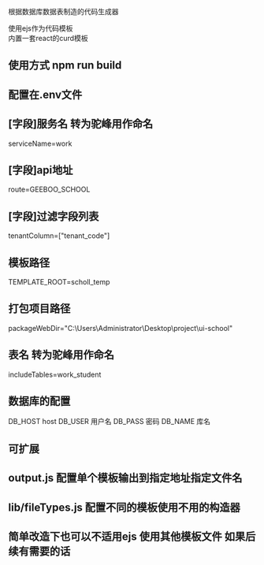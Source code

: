 根据数据库数据表制造的代码生成器  

使用ejs作为代码模板  
内置一套react的curd模板  

## 使用方式 npm run build  

## 配置在.env文件   
## [字段]服务名 转为驼峰用作命名  
serviceName=work  
## [字段]api地址  
route=GEEBOO_SCHOOL  
## [字段]过滤字段列表  
tenantColumn=["tenant_code"]  
## 模板路径  
TEMPLATE_ROOT=scholl_temp  
## 打包项目路径  
packageWebDir="C:\\Users\\Administrator\\Desktop\\project\\ui-school"  
## 表名 转为驼峰用作命名  
includeTables=work_student  
## 数据库的配置  
DB_HOST
host
DB_USER
用户名
DB_PASS
密码
DB_NAME
库名
## 可扩展  
## output.js 配置单个模板输出到指定地址指定文件名  
## lib/fileTypes.js 配置不同的模板使用不用的构造器  
## 简单改造下也可以不适用ejs 使用其他模板文件  如果后续有需要的话
  

